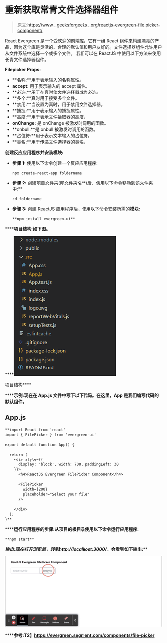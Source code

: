 # 重新获取常青文件选择器组件

> 原文:[https://www . geeksforgeeks . org/reactjs-evergreen-file picker-component/](https://www.geeksforgeeks.org/reactjs-evergreen-filepicker-component/)

React Evergreen 是一个受欢迎的前端库，它有一组 React 组件来构建漂亮的产品，因为这个库是灵活的、合理的默认值和用户友好的。文件选择器组件允许用户从文件系统中选择一个或多个文件。  我们可以在 ReactJS 中使用以下方法来使用长青文件选择器组件。

**Filepicker Props:**

*   **名称:**用于表示输入的名称属性。
*   **accept:** 用于表示输入的 accept 属性。
*   **必选:**用于在真时使文件选择器成为必选。
*   **多个:**真时用于接受多个文件。
*   **禁用:**当设置为真时，用于禁用文件选择器。
*   **捕捉:**用于表示输入的捕捉属性。
*   **高度:**用于表示文件拾取器的高度。
*   **onChange:** 是 onChange 被激发时调用的函数。
*   **onbull:**是 onbull 被激发时调用的函数。
*   **占位符:**用于表示文本输入的占位符。
*   **类名:**用于传递文件选择器的类名。

**创建反应应用程序并安装模块:**

*   **步骤 1:** 使用以下命令创建一个反应应用程序:

    ```
    npx create-react-app foldername
    ```

*   **步骤 2:** 创建项目文件夹(即文件夹名**)后，使用以下命令移动到该文件夹中:**

    ```
    cd foldername
    ```

*   **步骤 3:** 创建 ReactJS 应用程序后，使用以下命令安装所需的****模块:****

    ```
    **npm install evergreen-ui**
    ```

******项目结构:**如下图。****

****![](img/f04ae0d8b722a9fff0bd9bd138b29c23.png)

项目结构**** 

******示例:**现在在 **App.js** 文件中写下以下代码。在这里，App 是我们编写代码的默认组件。****

## ****App.js****

```
**import React from 'react'
import { FilePicker } from 'evergreen-ui'

export default function App() {

  return (
    <div style={{
      display: 'block', width: 700, paddingLeft: 30
    }}>
      <h4>ReactJS Evergreen FilePicker Component</h4>

      <FilePicker
        width={200}
        placeholder="Select your file"
      />

    </div>
  );
}**
```

******运行应用程序的步骤:**从项目的根目录使用以下命令运行应用程序:****

```
**npm start**
```

******输出:**现在打开浏览器，转到***http://localhost:3000/***，会看到如下输出:****

****![](img/c807dde10f7c70cc2f315bff2a7280a3.png)****

******参考:**T2】https://evergreen.segment.com/components/file-picker****